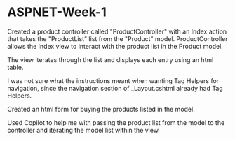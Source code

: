 # ASPNET-Week-1

Created a product controller called "ProductController" with an Index action that takes the "ProductList" list from the "Product" model.
ProductController allows the Index view to interact with the product list in the Product model.

The view iterates through the list and displays each entry using an html table.

I was not sure what the instructions meant when wanting Tag Helpers for navigation, since the navigation section of _Layout.cshtml already had Tag Helpers.

Created an html form for buying the products listed in the model.

Used Copilot to help me with passing the product list from the model to the controller and iterating the model list within the view.
